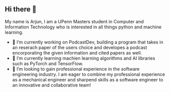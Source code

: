## Hi there 👋
My name is Arjun, I am a UPenn Masters student in Computer and Information Technology who is interested in all things python and machine learning. 
- 🔭 I’m currently working on PodcastDev, building a program that takes in an reserach paper of the users choice and developes a podcast encorporating the given information and cited papers as well.  
- 🌱 I’m currently learning machien learning algorithms and AI libraries such as PyTorch and TensorFlow.
- 👯 I’m looking to gain professional experience in the software engineering industry. I am eager to combine my professional experience as a mechanical engineer and sharpend skills as a software engineer to an innovative and collaborative team!
<!--
**a-mahal/a-mahal** is a ✨ _special_ ✨ repository because its `README.md` (this file) appears on your GitHub profile.

Here are some ideas to get you started:

- 🔭 I’m currently working on ...
- 🌱 I’m currently learning ...
- 👯 I’m looking to collaborate on ...
- 🤔 I’m looking for help with ...
- 💬 Ask me about ...
- 📫 How to reach me: ...
- 😄 Pronouns: ...
- ⚡ Fun fact: ...
-->
